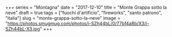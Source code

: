+++
series = "Montagna"
date = "2017-12-10"
title = "Monte Grappa sotto la neve"
draft = true
tags = ["fuochi d'artificio", "fireworks", "santo patrono", "italia"]
slug = "monte-grappa-sotto-la-neve"
image = "https://photos.smugmug.com/photos/i-SZh44bL/0/77bf4a8b/X3/i-SZh44bL-X3.jpg"
+++

